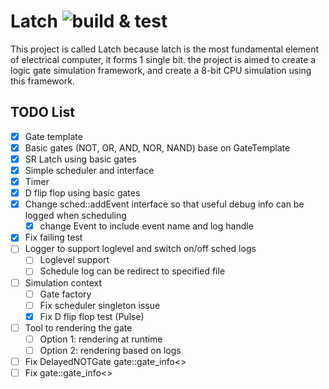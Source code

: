 # Latch ![build & test](https://github.com/daveying/latch/actions/workflows/cmake.yml/badge.svg)

This project is called Latch because latch is the most fundamental element of electrical computer, it forms 1 single bit. the project is aimed to create a logic gate simulation framework, and create a 8-bit CPU simulation using this framework.

## TODO List
- [x] Gate template
- [x] Basic gates (NOT, OR, AND, NOR, NAND) base on GateTemplate
- [x] SR Latch using basic gates
- [x] Simple scheduler and interface
- [x] Timer
- [x] D flip flop using basic gates
- [x] Change sched::addEvent interface so that useful debug info can be logged when scheduling
    - [x] change Event to include event name and log handle
- [x] Fix failing test
- [ ] Logger to support loglevel and switch on/off sched logs
    - [ ] Loglevel support
    - [ ] Schedule log can be redirect to specified file
- [ ] Simulation context
    - [ ] Gate factory
    - [ ] Fix scheduler singleton issue
    - [x] Fix D flip flop test (Pulse)
- [ ] Tool to rendering the gate
    - [ ] Option 1: rendering at runtime
    - [ ] Option 2: rendering based on logs
- [ ] Fix DelayedNOTGate gate::gate_info<>
- [ ] Fix gate::gate_info<>

